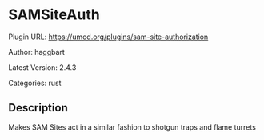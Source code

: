 # SAMSiteAuth

Plugin URL: https://umod.org/plugins/sam-site-authorization

Author: haggbart

Latest Version: 2.4.3

Categories: rust

## Description

Makes SAM Sites act in a similar fashion to shotgun traps and flame turrets
